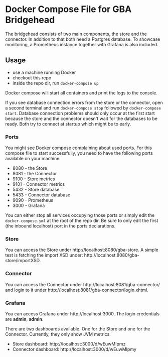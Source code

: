 # Docker Compose File for GBA Bridgehead

The bridgehead consists of two main components, the store and the connector. In addition to that both need a Postgres database. To showcase monitoring, a Prometheus instance together with Grafana is also included.

## Usage

* use a machine running Docker
* checkout this repo
* inside the repo dir, run `docker-compose up`

Docker compose will start all containers and print the logs to the console.

If you see database connection errors from the store or the connector, open a second terminal and run `docker-compose stop` followed by `docker-compose start`. Database connection problems should only occur at the first start because the store and the connector doesn't wait for the databases to be ready. Both try to connect at startup which might be to early.

### Ports

You might see Docker compose complaining about used ports. For this compose file to start successfully, you need to have the following ports available on your machine:

* 8080 - the Store
* 8081 - the Connector
* 9100 - Store metrics
* 9101 - Connector metrics
* 5432 - Store database
* 5433 - Connector database
* 9090 - Prometheus
* 3000 - Grafana

You can either stop all services occupying those ports or simply edit the `docker-compose.yml` at the root of the repo dir. Be sure to only edit the first (the inbound localhost) port in the ports declarations.

### Store

You can access the Store under http://localhost:8080/gba-store. A simple test is fetching the import XSD under: http://localhost:8080/gba-store/importXSD.

### Connector

You can access the Connector under http://localhost:8081/gba-connector/ and login to it under http://localhost:8081/gba-connector/login.xhtml.

### Grafana

You can access Grafana under http://localhost:3000. The login credentials are **admin**, **admin**.

There are two dashboards available. One for the Store and one for the Connector. Currently, they only show JVM metrics.

* Store dashboard: http://localhost:3000/d/wEuwMIpmz
* Connector dashboard: http://localhost:3000/d/wEuwMIpmy
